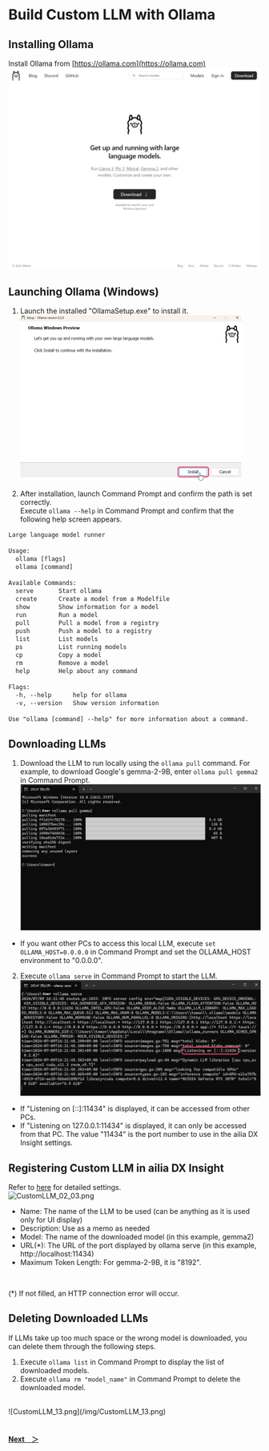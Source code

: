 # Build Custom LLM with Ollama

## Installing Ollama

Install Ollama from [https://ollama.com](https://ollama.com)<br>
![CustomLLM_10](img/CustomLLM_10.png)<br>

## Launching Ollama (Windows)
1. Launch the installed "OllamaSetup.exe" to install it.<br>
![CustomLLM_11](img/CustomLLM_11.png)<br>

1. After installation, launch Command Prompt and confirm the path is set correctly.<br>
Execute `ollama --help` in Command Prompt and confirm that the following help screen appears.<br>

```
Large language model runner

Usage:
  ollama [flags]
  ollama [command]

Available Commands:
  serve       Start ollama
  create      Create a model from a Modelfile
  show        Show information for a model
  run         Run a model
  pull        Pull a model from a registry
  push        Push a model to a registry
  list        List models
  ps          List running models
  cp          Copy a model
  rm          Remove a model
  help        Help about any command

Flags:
  -h, --help      help for ollama
  -v, --version   Show version information

Use "ollama [command] --help" for more information about a command.
```

## Downloading LLMs
1. Download the LLM to run locally using the `ollama pull` command.
For example, to download Google's gemma-2-9B, enter `ollama pull gemma2` in Command Prompt.<br>
![CustomLLM_12](img/CustomLLM_12.png)<br>
  * If you want other PCs to access this local LLM, execute `set OLLAMA_HOST=0.0.0.0` in Command Prompt and set the OLLAMA_HOST environment to "0.0.0.0".

2. Execute `ollama serve` in Command Prompt to start the LLM.<br>
![CustomLLM_14](img/CustomLLM_14.png)<br>
  * If "Listening on [::]:11434" is displayed, it can be accessed from other PCs.
  * If "Listening on 127.0.0.1:11434" is displayed, it can only be accessed from that PC.
The value "11434" is the port number to use in the ailia DX Insight settings.

## Registering Custom LLM in ailia DX Insight
Refer to [here](CustomLLM.md) for detailed settings.<br>
![CustomLLM_02_03.png](/img/CustomLLM_02_03.png)<br>

* Name: The name of the LLM to be used (can be anything as it is used only for UI display)
* Description: Use as a memo as needed
* Model: The name of the downloaded model (in this example, gemma2)
* URL(*): The URL of the port displayed by ollama serve (in this example, http://localhost:11434)
* Maximum Token Length: For gemma-2-9B, it is "8192".
<br>

(*) If not filled, an HTTP connection error will occur.<br>

## Deleting Downloaded LLMs
If LLMs take up too much space or the wrong model is downloaded, you can delete them through the following steps.
1. Execute `ollama list` in Command Prompt to display the list of downloaded models.
1. Execute `ollama rm "model_name"` in Command Prompt to delete the downloaded model.
<br>
![CustomLLM_13.png](/img/CustomLLM_13.png)<br>


<br>

#### [Next&emsp;＞](CustomLLM_FastChat.md)